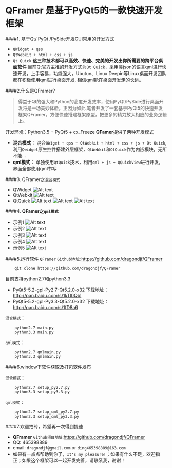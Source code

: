 QFramer 是基于PyQt5的一款快速开发框架
====================================
####1. 基于Qt/ PyQt /PySide开发GUI常用的开发方式
+ ``QWidget + qss``
+ ``QtWebkit + html + css + js``
+ ``Qt Quick``
**这三种技术都可以高效、快速、完美的开发出你所需要的跨平台桌面软件**
目前Qt官方主推的开发方式为``Qt Quick``，采用类json的语言qml进行快速开发，上手容易，功能强大，Ubutun、Linux Deepin等Linux桌面开发团队都在积极使用qml进行桌面开发, 相信qml能在桌面开发走的长远。

####2.什么是QFramer?
> 得益于Qt的强大和Python的高度开发效率，使用PyQt/PySide进行桌面开发将是一场美妙体验。正因为如此,笔者开发了一套基于PyQt5的快速开发框架QFramer，方便快速搭建框架原型，把更多的精力放大相应的业务逻辑上。

开发环境：Python3.5 + PyQt5 + cx_Freeze
**QFamer**提供了两种开发模式
+ **混合模式**： 混合``QWiget + qss + QtWebkit + html + css + js + Qt Quick``,利用``Qwidget``原生控件搭建外层框架，``QtWebkit``和``QtQuick``作为内嵌模块，无所不能...
+ **qml模式**： 单独使用``QtQuick``技术，利用``qml + js + QQuickView``进行开发，界面全部使用qml书写

####3. QFramer之``混合模式``
+ QWidget
![Alt text](doc/images/混合模式qwidget.png)
+ QtWebkit
![Alt text](doc/images/混合模式webkit.png)
+ QtQuick
![Alt text](doc/images/混合模式.png)
![Alt text](doc/images/混合模式quick.png)
![Alt text](doc/images/混合模式quick2.png)


####4. **QFamer之``qml模式``**
+ 示例1
![Alt text](doc/images/qml4.png)
+ 示例2
![Alt text](doc/images/qml5.png)
+ 示例3
![Alt text](doc/images/qml1.png)
+ 示例4
![Alt text](doc/images/qml2.png)
+ 示例5
![Alt text](doc/images/qml5.png)

####5.运行软件
``QFramer`` ``Github``地址:https://github.com/dragondjf/QFramer

        git clone https://github.com/dragondjf/QFramer

目前支持python2.7和python3.3

+ PyQt5-5.2-gpl-Py2.7-Qt5.2.0-x32 下载地址：http://pan.baidu.com/s/1kTl0Qbl
+ PyQt5-5.2-gpl-Py3.3-Qt5.2.0-x32 下载地址：http://pan.baidu.com/s/1fD8a6

``混合模式``： 
               
        python2.7 main.py
        python3.3 main.py
``qml模式``：  

        python2.7 qmlmain.py
        python3.3 qmlmain.py

####6.window下软件获取及打包软件发布

``混合模式``： 
               
        python2.7 setup_py2.7.py
        python3.3 setup_py3.3.py
``qml模式``：  

        python2.7 setup_qml_py2.7.py
        python3.3 setup_qml_py3.3.py

####7.欢迎拍砖，希望再一次得到提速
+ **QFramer** ``Github项目地址``:https://github.com/dragondjf/QFramer
+ QQ: 465398889
+ email: ``dragondjf@gmail.com`` or ``ding465398889@163.com``
+ 如果有一点点帮助到你了，``It's my pleasure!``；如果有什么不足，欢迎指正；如果这个框架可以一起开发完善，请联系我，谢谢！
